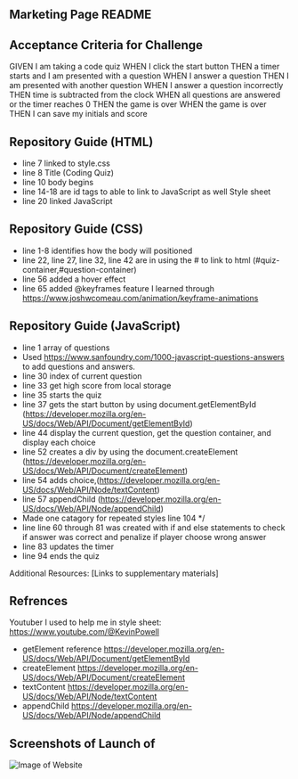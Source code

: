 ## Marketing Page README

## Acceptance Criteria for Challenge
GIVEN I am taking a code quiz
WHEN I click the start button
THEN a timer starts and I am presented with a question
WHEN I answer a question
THEN I am presented with another question
WHEN I answer a question incorrectly
THEN time is subtracted from the clock
WHEN all questions are answered or the timer reaches 0
THEN the game is over
WHEN the game is over
THEN I can save my initials and score


## Repository Guide (HTML)
* line 7 linked to style.css
* line 8 Title (Coding Quiz)
* line 10 body begins
* line 14-18 are id tags to able to link to JavaScript as well Style sheet
* line 20 linked JavaScript 
## Repository Guide (CSS)
* line 1-8 identifies how the body will positioned
* line 22, line 27, line 32, line 42 are in using the # to link to html (#quiz-container,#question-container) 
* line 56 added a hover effect
* line 65 added @keyframes feature I learned through https://www.joshwcomeau.com/animation/keyframe-animations
## Repository Guide (JavaScript)
* line 1 array of questions
* Used https://www.sanfoundry.com/1000-javascript-questions-answers to add questions and answers.
* line 30 index of current question
* line 33 get high score from local storage
* line 35 starts the quiz
* line 37 gets the start button by using document.getElementById (https://developer.mozilla.org/en-US/docs/Web/API/Document/getElementById)
* line 44 display the current question, get the question container, and display each choice
* line 52 creates a div by using the document.createElement (https://developer.mozilla.org/en-US/docs/Web/API/Document/createElement)
* line 54 adds choice,(https://developer.mozilla.org/en-US/docs/Web/API/Node/textContent)
* line 57 appendChild (https://developer.mozilla.org/en-US/docs/Web/API/Node/appendChild)
* Made one catagory for repeated styles line 104 */
* line line 60 through 81 was created with if and else statements to check if answer was correct and penalize if player choose wrong answer
* line 83 updates the timer
* line 94 ends the quiz

Additional Resources: [Links to supplementary materials]
## Refrences
Youtuber I used to help me in style sheet: https://www.youtube.com/@KevinPowell
* getElement reference
https://developer.mozilla.org/en-US/docs/Web/API/Document/getElementById
* createElement
https://developer.mozilla.org/en-US/docs/Web/API/Document/createElement
* textContent
https://developer.mozilla.org/en-US/docs/Web/API/Node/textContent
* appendChild
https://developer.mozilla.org/en-US/docs/Web/API/Node/appendChild

## Screenshots of Launch of 
![Image of Website](C:\Users\HOME\Desktop\Test-Your-Coding-Might\assest\Codingquestion.jpg)




